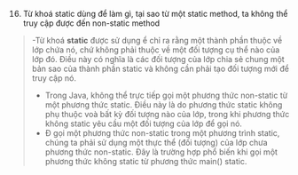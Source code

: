 16. Từ khoá static dùng để làm gì, tại sao từ một static method, ta không thể truy cập được đến non-static method
> -Từ khoá **static** được sử dụng ể chỉ ra rằng một thành phần thuộc về lớp chứa nó, chứ không phải thuộc về một đối tượng cụ thể nào của lớp đó. Điều này có nghĩa là các đối tượng của lớp chia sẻ chung một bản sao của thành phần static và không cần phải tạo đối tượng mới để truy cập nó.
> - Trong Java, không thể trực tiếp gọi một phương thức non-static từ một phương thức static. Điều này là do phương thức static không phụ thuộc voà bất kỳ đối tượng nào của lớp, trong khi phương thức không static yêu cầu một đối tượng của lớp để gọi nó.
> - Đ gọi một phương thức non-static trong một phương trình static, chúng ta phải sử dụng một thực thể (đối tượng) của lớp chưa phương thức non-static. Đây là trường hợp phổ biến khi gọi một phương thức không static từ phương thức main() static.